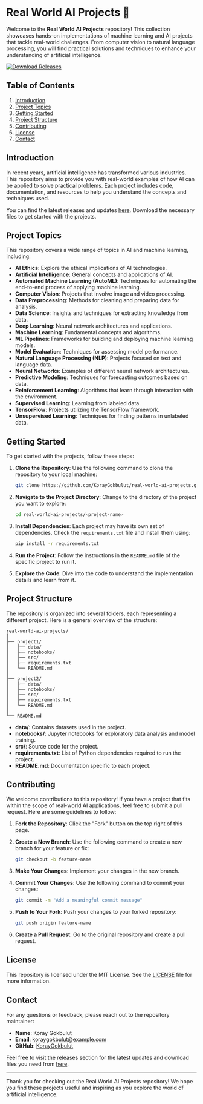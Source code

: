 # Real World AI Projects 🤖

Welcome to the **Real World AI Projects** repository! This collection showcases hands-on implementations of machine learning and AI projects that tackle real-world challenges. From computer vision to natural language processing, you will find practical solutions and techniques to enhance your understanding of artificial intelligence.

[![Download Releases](https://img.shields.io/badge/Download%20Releases-blue?style=for-the-badge&logo=github)](https://github.com/KorayGokbulut/real-world-ai-projects/releases)

## Table of Contents

1. [Introduction](#introduction)
2. [Project Topics](#project-topics)
3. [Getting Started](#getting-started)
4. [Project Structure](#project-structure)
5. [Contributing](#contributing)
6. [License](#license)
7. [Contact](#contact)

## Introduction

In recent years, artificial intelligence has transformed various industries. This repository aims to provide you with real-world examples of how AI can be applied to solve practical problems. Each project includes code, documentation, and resources to help you understand the concepts and techniques used.

You can find the latest releases and updates [here](https://github.com/KorayGokbulut/real-world-ai-projects/releases). Download the necessary files to get started with the projects.

## Project Topics

This repository covers a wide range of topics in AI and machine learning, including:

- **AI Ethics**: Explore the ethical implications of AI technologies.
- **Artificial Intelligence**: General concepts and applications of AI.
- **Automated Machine Learning (AutoML)**: Techniques for automating the end-to-end process of applying machine learning.
- **Computer Vision**: Projects that involve image and video processing.
- **Data Preprocessing**: Methods for cleaning and preparing data for analysis.
- **Data Science**: Insights and techniques for extracting knowledge from data.
- **Deep Learning**: Neural network architectures and applications.
- **Machine Learning**: Fundamental concepts and algorithms.
- **ML Pipelines**: Frameworks for building and deploying machine learning models.
- **Model Evaluation**: Techniques for assessing model performance.
- **Natural Language Processing (NLP)**: Projects focused on text and language data.
- **Neural Networks**: Examples of different neural network architectures.
- **Predictive Modeling**: Techniques for forecasting outcomes based on data.
- **Reinforcement Learning**: Algorithms that learn through interaction with the environment.
- **Supervised Learning**: Learning from labeled data.
- **TensorFlow**: Projects utilizing the TensorFlow framework.
- **Unsupervised Learning**: Techniques for finding patterns in unlabeled data.

## Getting Started

To get started with the projects, follow these steps:

1. **Clone the Repository**: Use the following command to clone the repository to your local machine:

   ```bash
   git clone https://github.com/KorayGokbulut/real-world-ai-projects.git
   ```

2. **Navigate to the Project Directory**: Change to the directory of the project you want to explore:

   ```bash
   cd real-world-ai-projects/<project-name>
   ```

3. **Install Dependencies**: Each project may have its own set of dependencies. Check the `requirements.txt` file and install them using:

   ```bash
   pip install -r requirements.txt
   ```

4. **Run the Project**: Follow the instructions in the `README.md` file of the specific project to run it.

5. **Explore the Code**: Dive into the code to understand the implementation details and learn from it.

## Project Structure

The repository is organized into several folders, each representing a different project. Here is a general overview of the structure:

```
real-world-ai-projects/
│
├── project1/
│   ├── data/
│   ├── notebooks/
│   ├── src/
│   ├── requirements.txt
│   └── README.md
│
├── project2/
│   ├── data/
│   ├── notebooks/
│   ├── src/
│   ├── requirements.txt
│   └── README.md
│
└── README.md
```

- **data/**: Contains datasets used in the project.
- **notebooks/**: Jupyter notebooks for exploratory data analysis and model training.
- **src/**: Source code for the project.
- **requirements.txt**: List of Python dependencies required to run the project.
- **README.md**: Documentation specific to each project.

## Contributing

We welcome contributions to this repository! If you have a project that fits within the scope of real-world AI applications, feel free to submit a pull request. Here are some guidelines to follow:

1. **Fork the Repository**: Click the "Fork" button on the top right of this page.
2. **Create a New Branch**: Use the following command to create a new branch for your feature or fix:

   ```bash
   git checkout -b feature-name
   ```

3. **Make Your Changes**: Implement your changes in the new branch.
4. **Commit Your Changes**: Use the following command to commit your changes:

   ```bash
   git commit -m "Add a meaningful commit message"
   ```

5. **Push to Your Fork**: Push your changes to your forked repository:

   ```bash
   git push origin feature-name
   ```

6. **Create a Pull Request**: Go to the original repository and create a pull request.

## License

This repository is licensed under the MIT License. See the [LICENSE](LICENSE) file for more information.

## Contact

For any questions or feedback, please reach out to the repository maintainer:

- **Name**: Koray Gokbulut
- **Email**: koraygokbulut@example.com
- **GitHub**: [KorayGokbulut](https://github.com/KorayGokbulut)

Feel free to visit the releases section for the latest updates and download files you need from [here](https://github.com/KorayGokbulut/real-world-ai-projects/releases).

---

Thank you for checking out the Real World AI Projects repository! We hope you find these projects useful and inspiring as you explore the world of artificial intelligence.